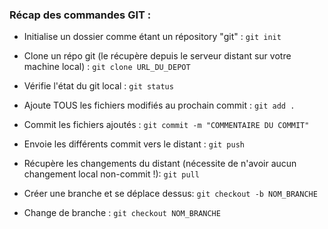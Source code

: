 
### Récap des commandes GIT :

- Initialise un dossier comme étant un répository "git" :
``
git init
``

- Clone un répo git (le récupère depuis le serveur distant sur votre machine local) :
``
git clone URL_DU_DEPOT
``

- Vérifie l'état du git local :
``
git status
``

- Ajoute TOUS les fichiers modifiés au prochain commit :
  ``
  git add .
  ``

- Commit les fichiers ajoutés :
  ``
  git commit -m "COMMENTAIRE DU COMMIT"
  ``

- Envoie les différents commit vers le distant :
``
git push
``

- Récupère les changements du distant (nécessite de n'avoir aucun changement local non-commit !):
``
git pull
``

- Créer une branche et se déplace dessus:
  ``
  git checkout -b NOM_BRANCHE
  ``

- Change de branche :
  ``
  git checkout NOM_BRANCHE
  ``